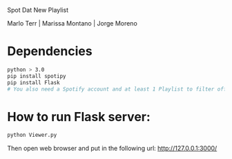 Spot Dat New Playlist 

Marlo Terr | Marissa Montano |  Jorge Moreno

# Dependencies
```bash
python > 3.0
pip install spotipy
pip install Flask
# You also need a Spotify account and at least 1 Playlist to filter off of 
```

# How to run Flask server:
```bash
python Viewer.py
```
Then open web browser and put in the following url: http://127.0.0.1:3000/
